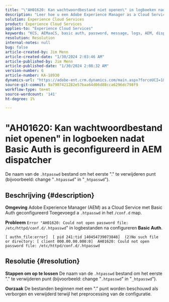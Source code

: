```yaml
---
title: "\"AH01620: Kan wachtwoordbestand niet openen\" in logboeken nadat Basic Auth is geconfigureerd in AEM dispatcher"
description: "Leer hoe u een Adobe Experience Manager as a Cloud Service-probleem kunt oplossen waarbij Error \"AH01620\" na het configureren van Basic Auth wordt weergegeven in logboeken."
solution: Experience Cloud Services
product: Experience Cloud Services
applies-to: "Experience Cloud Services"
keywords: "KCS, AEMaaCS, basic auth, password, message, logs, AEM, dispatcher, Adobe Experience Manager, AH01620, Troubleshooting"
resolution: Resolution
internal-notes: null
bug: false
article-created-by: Jim Menn
article-created-date: "1/30/2024 2:03:46 AM"
article-published-by: Jim Menn
article-published-date: "1/30/2024 2:08:32 AM"
version-number: 6
article-number: KA-18930
dynamics-url: "https://adobe-ent.crm.dynamics.com/main.aspx?forceUCI=1&pagetype=entityrecord&etn=knowledgearticle&id=77150dc9-13bf-ee11-9079-6045bd006268"
source-git-commit: 9a7907421282e57baa64d06d88cca6296dc798f9
workflow-type: tm+mt
source-wordcount: '141'
ht-degree: 1%

---
```


# &quot;AH01620: Kan wachtwoordbestand niet openen&quot; in logboeken nadat Basic Auth is geconfigureerd in AEM dispatcher


De naam van de `.htpasswd` bestand om het eerste &quot;.&quot; te verwijderen punt (bijvoorbeeld: change &quot;`.htpasswd`&quot; in &quot;`_htpasswd`&quot;).

## Beschrijving {#description}


<b>Omgeving</b>
Adobe Experience Manager (AEM) as a Cloud Service met Basic Auth geconfigureerd Toegevoegd a `.htpasswd` in het `/conf.d` map.

<b>Probleem</b>
`Error "AH01620: Could not open password file: /etc/httpd/conf.d/.htpasswd`&quot; in logbestanden na configureren <b>Basic Auth</b>.


```
[ authn_file:error]  [ pid 241:tid 140454739073848]  (2)No such file or directory: [ client 000.00.00.000:0]  AH01620: Could not open password file: /etc/httpd/conf.d/.htpasswd
```





## Resolutie {#resolution}


<b>Stappen om op te lossen</b>
De naam van de `.htpasswd` bestand om het eerste &quot;.&quot; te verwijderen punt (bijvoorbeeld: change &quot;`.htpasswd`&quot; in &quot;`_htpasswd`&quot;).

<b>Oorzaak</b>
De bestanden beginnen met een &quot;.&quot; punt worden beschouwd als verborgen en verwijderd terwijl het preprocessing van de configuratie.
